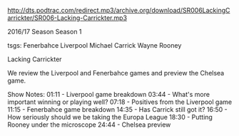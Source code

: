 http://dts.podtrac.com/redirect.mp3/archive.org/download/SR006LackingCarrickter/SR006-Lacking-Carrickter.mp3

2016/17 Season
Season 1

tsgs:
 Fenerbahce
 Liverpool
 Michael Carrick
 Wayne Rooney

Lacking Carrickter

We review the Liverpool and Fenerbahce games and preview the Chelsea game.

Show Notes:
01:11 - Liverpool game breakdown
03:44 - What's more important winning or playing well?
07:18 - Positives from the Liverpool game
11:15 - Fenerbahce game breakdown
14:35 - Has Carrick still got it?
16:50 - How seriously should we be taking the Europa League
18:30 - Putting Rooney under the microscope
24:44 - Chelsea preview